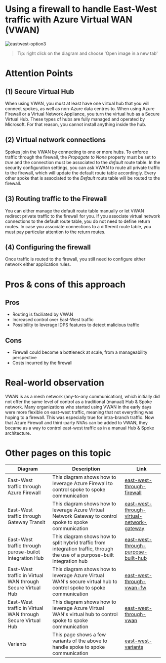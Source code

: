 
# Using a firewall to handle East-West traffic with Azure Virtual WAN (VWAN)
![eastwest-option3](https://github.com/stephaneey/azure-and-k8s-architecture/blob/main/networking/images/east-west-through-vwan-fw.png)
> Tip: right click on the diagram and choose 'Open image in a new tab'
# Attention Points
## (1) Secure Virtual Hub
When using VWAN, you must at least have one virtual hub that you will connect spokes, as well as non-Azure data centres to. When using Azure Firewall or a Virtual Network Appliance, you turn the virtual hub as a Secure Virtual Hub. These types of hubs are fully managed and operated by Microsoft. For that reason, you cannot install anything inside the hub. 

## (2) Virtual network connections
Spokes join the VWAN by connecting to one or more hubs. To enforce traffic through the firewall, the *Propagate to None* property must be set to *true* and the connection must be associated to the *default* route table. In the security configuration settings, you can ask VWAN to route all private traffic to the firewall, which will update the default route table accordingly. Every other spoke that is associated to the *Default* route table will be routed to the firewall.


## (3) Routing traffic to the Firewall
You can either manage the default route table manually or let VWAN redirect private traffic to the firewall for you. If you associate virtual network connections to the default route table, you do not need to define return routes. In case you associate connections to a different route table, you must pay particular attention to the return routes.

## (4) Configuring the firewall

Once traffic is routed to the firewall, you still need to configure either network either application rules. 

# Pros & cons of this approach

## Pros
- Routing is faciliated by VWAN
- Increased control over East-West traffic
- Possibility to leverage IDPS features to detect malicious traffic

## Cons

- Firewall could become a bottleneck at scale, from a manageability perspective
- Costs incurred by the firewall


# Real-world observation

VWAN is as a mesh network (any-to-any communication), which initially did not offer the same level of control as a traditional (manual) Hub & Spoke network. Many organizations who started using VWAN in the early days were more flexible on east-west traffic, meaning that not everything was hoping to a firewall. This was especially true for intra-branch traffic. Now that Azure Firewall and third-party NVAs can be added to VWAN, they became as a way to control east-west traffic as in a manual Hub & Spoke architecture. 

# Other pages on this topic

| Diagram | Description |Link
| ----------- | ----------- | ----------- |
| East-West traffic through Azure Firewall | This diagram shows how to leverage Azure Firewall to control spoke to spoke communication|[east-west-through-firewall](./east-west-through-fw.md) |
| East-West traffic through Gateway Transit | This diagram shows how to leverage Azure Virtual Network Gateway to control spoke to spoke communication|[east-west-through-virtual-network-gateway](./east-west-through-gtw.md) |
| East-West traffic through purose-builot Integration Hub | This diagram shows how to split hybrid traffic from integration traffic, through the use of a purpose-built integration hub|[east-west-through-purpose-built-hub](./east-west-through-int-hub.md) |
| East-West traffic in Virtual WAN through Secure Virtual Hub | This diagram shows how to leverage Azure Virtual WAN's secure virtual hub to control spoke to spoke communication|[east-west-through-vwan-fw](./east-west-through-vwan-fw.md) |
| East-West traffic in Virtual WAN through Secure Virtual Hub | This diagram shows how to leverage Azure Virtual WAN's virtual hub to control spoke to spoke communication|[east-west-through-vwan](./east-west-through-vwan-no-fw.md) |
| Variants | This page shows a few variants of the above to  handle spoke to spoke communication|[east-west-variants](./east-west-variants.md) |